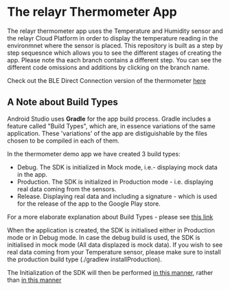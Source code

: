 # The relayr Thermometer App

The relayr thermometer app uses the Temperature and Humidity sensor and the relayr Cloud Platform in order to display the temperature reading in the environmnet where the sensor is placed. This repository is built as a step by step sequesnce which allows you to see the different stages of creating the app. Please note tha each branch contains a different step. You can see the different code omissions and additions by clicking on the branch name. 

Check out the BLE Direct Connection version of the thermometer [here](https://github.com/relayr/android-demo-apps/tree/master/thermometer-ble) 

## A Note about Build Types

Android Studio uses **Gradle** for the app build process. 
Gradle includes a feature called "Build Types", which are, in essence variations of the same application.
These 'variations' of the app are distiguishable by the files chosen to be compiled in each of them.

In the thermometer demo app we have created 3 build types:
- Debug. The SDK is initialized in Mock mode, i.e.- displaying mock data in the app. 
- Production. The SDK is initialized in Production mode - i.e. displaying real data coming from the sensors. 
- Release. Displaying real data and including a signature - which is used for the release of the app to the Google Play store.

For a more elaborate explanation about Build Types - please see [this link](http://tools.android.com/tech-docs/new-build-system/user-guide#TOC-Build-Types)

When the application is created, the SDK is initialised either in Production mode or in Debug mode. In case the debug build is used, the SDK is initialised in mock mode (All data displazed is mock data). If you wish to see real data coming from your Temperature sensor, please make sure to install the production build type (./gradlew installProduction).

The Initialization of the SDK will then be performed [in this manner](https://github.com/relayr/android-demo-apps/blob/master/thermometer/src/release/java/io/relayr/demo/thermometer/RelayrSdkInitializer.java), rather than [in this manner](https://github.com/relayr/android-demo-apps/blob/master/thermometer/src/debug/java/io/relayr/demo/thermometer/RelayrSdkInitializer.java)
